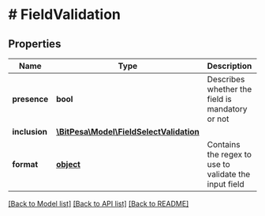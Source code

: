 # # FieldValidation

## Properties

Name | Type | Description | Notes
------------ | ------------- | ------------- | -------------
**presence** | **bool** | Describes whether the field is mandatory or not | [optional] 
**inclusion** | [**\BitPesa\Model\FieldSelectValidation**](FieldSelectValidation.md) |  | [optional] 
**format** | [**object**](.md) | Contains the regex to use to validate the input field | [optional] 

[[Back to Model list]](../../README.md#documentation-for-models) [[Back to API list]](../../README.md#documentation-for-api-endpoints) [[Back to README]](../../README.md)


